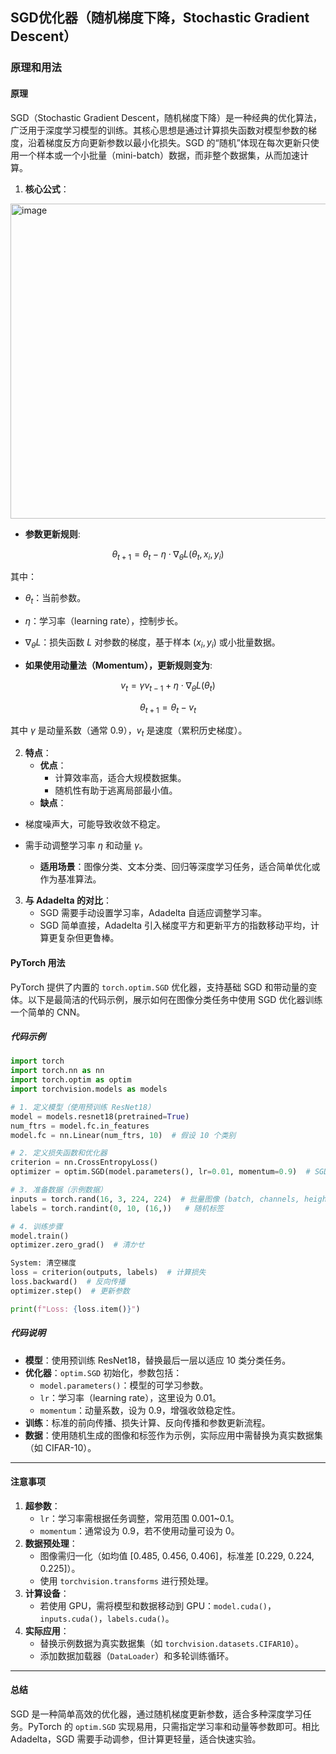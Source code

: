 ## SGD优化器（随机梯度下降，Stochastic Gradient Descent）
### 原理和用法

#### **原理**
SGD（Stochastic Gradient Descent，随机梯度下降）是一种经典的优化算法，广泛用于深度学习模型的训练。其核心思想是通过计算损失函数对模型参数的梯度，沿着梯度反方向更新参数以最小化损失。SGD 的“随机”体现在每次更新只使用一个样本或一个小批量（mini-batch）数据，而非整个数据集，从而加速计算。

1. **核心公式**：
<img width="709" height="504" alt="image" src="https://github.com/user-attachments/assets/93876a68-593c-44ab-a276-c7c827c216ae" />




* **参数更新规则**:

$$
\theta_{t+1} = \theta_t - \eta \cdot \nabla_\theta L(\theta_t, x_i, y_i)
$$

其中：

* $\theta_t$：当前参数。
* $\eta$：学习率（learning rate），控制步长。
* $\nabla_\theta L$：损失函数 $L$ 对参数的梯度，基于样本 $(x_i, y_i)$ 或小批量数据。



* **如果使用动量法（Momentum），更新规则变为**:

$$
v_t = \gamma v_{t-1} + \eta \cdot \nabla_\theta L(\theta_t)
$$

$$
\theta_{t+1} = \theta_t - v_t
$$

其中 $\gamma$ 是动量系数（通常 0.9），$v_t$ 是速度（累积历史梯度）。


2. **特点**：
   - **优点**：
     - 计算效率高，适合大规模数据集。
     - 随机性有助于逃离局部最小值。
   - **缺点**：

* 梯度噪声大，可能导致收敛不稳定。
* 需手动调整学习率 $\eta$ 和动量 $\gamma$。

   - **适用场景**：图像分类、文本分类、回归等深度学习任务，适合简单优化或作为基准算法。

3. **与 Adadelta 的对比**：
   - SGD 需要手动设置学习率，Adadelta 自适应调整学习率。
   - SGD 简单直接，Adadelta 引入梯度平方和更新平方的指数移动平均，计算更复杂但更鲁棒。



#### **PyTorch 用法**
PyTorch 提供了内置的 `torch.optim.SGD` 优化器，支持基础 SGD 和带动量的变体。以下是最简洁的代码示例，展示如何在图像分类任务中使用 SGD 优化器训练一个简单的 CNN。

##### **代码示例**
```python
import torch
import torch.nn as nn
import torch.optim as optim
import torchvision.models as models

# 1. 定义模型（使用预训练 ResNet18）
model = models.resnet18(pretrained=True)
num_ftrs = model.fc.in_features
model.fc = nn.Linear(num_ftrs, 10)  # 假设 10 个类别

# 2. 定义损失函数和优化器
criterion = nn.CrossEntropyLoss()
optimizer = optim.SGD(model.parameters(), lr=0.01, momentum=0.9)  # SGD 优化器

# 3. 准备数据（示例数据）
inputs = torch.rand(16, 3, 224, 224)  # 批量图像 (batch, channels, height, width)
labels = torch.randint(0, 10, (16,))   # 随机标签

# 4. 训练步骤
model.train()
optimizer.zero_grad()  # 清かせ

System: 清空梯度
loss = criterion(outputs, labels)  # 计算损失
loss.backward()  # 反向传播
optimizer.step()  # 更新参数

print(f"Loss: {loss.item()}")
```

##### **代码说明**
- **模型**：使用预训练 ResNet18，替换最后一层以适应 10 类分类任务。
- **优化器**：`optim.SGD` 初始化，参数包括：
  - `model.parameters()`：模型的可学习参数。
  - `lr`：学习率（learning rate），这里设为 0.01。
  - `momentum`：动量系数，设为 0.9，增强收敛稳定性。
- **训练**：标准的前向传播、损失计算、反向传播和参数更新流程。
- **数据**：使用随机生成的图像和标签作为示例，实际应用中需替换为真实数据集（如 CIFAR-10）。

---

#### **注意事项**
1. **超参数**：
   - `lr`：学习率需根据任务调整，常用范围 0.001~0.1。
   - `momentum`：通常设为 0.9，若不使用动量可设为 0。
2. **数据预处理**：
   - 图像需归一化（如均值 [0.485, 0.456, 0.406]，标准差 [0.229, 0.224, 0.225]）。
   - 使用 `torchvision.transforms` 进行预处理。
3. **计算设备**：
   - 若使用 GPU，需将模型和数据移动到 GPU：`model.cuda()`，`inputs.cuda()`，`labels.cuda()`。
4. **实际应用**：
   - 替换示例数据为真实数据集（如 `torchvision.datasets.CIFAR10`）。
   - 添加数据加载器（`DataLoader`）和多轮训练循环。

---

#### **总结**
SGD 是一种简单高效的优化器，通过随机梯度更新参数，适合多种深度学习任务。PyTorch 的 `optim.SGD` 实现易用，只需指定学习率和动量等参数即可。相比 Adadelta，SGD 需要手动调参，但计算更轻量，适合快速实验。
